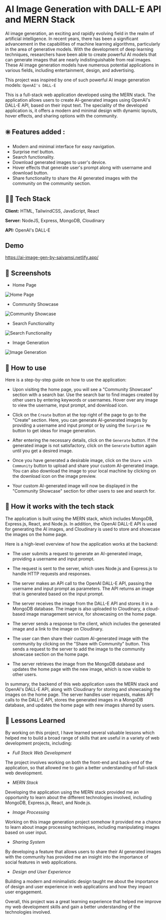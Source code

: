 # AI Image Generation with DALL-E API and MERN Stack

AI image generation, an exciting and rapidly evolving field in the realm of artificial intelligence. In recent years, there has been a significant advancement in the capabilities of machine learning algorithms, particularly in the area of generative models. With the development of deep learning techniques, researchers have been able to create powerful AI models that can generate images that are nearly indistinguishable from real images. These AI image generation models have numerous potential applications in various fields, including entertainment, design, and advertising. 

This project was inspired by one of such powerful AI image generation models: `OpenAI's DALL-E`

This is a full-stack web application developed using the MERN stack. The application allows users to create AI-generated images using OpenAI's DALL-E API, based on their input text. The speciality of the developed application is, it offers a modern and minimal design with dynamic layouts, hover effects, and sharing options with the community.

## ❇️ Features added :

* Modern and minimal interface for easy navigation.
* Surprise me! button.
* Search functionality.
* Download generated images to user's device.
* Hover effects that generate user's prompt along with username and download button.
* Share functionality to share the AI generated images with the community on the community section.

## 🧑‍💻 Tech Stack

**Client:** HTML, TailwindCSS, JavaScript, React

**Server:** NodeJS, Express, MongoDB, Cloudinary

**API:** OpenAI's DALL-E

## Demo

https://ai-image-gen-by-saivamsi.netlify.app/


## 📸 Screenshots
* Home Page

![Home Page](https://user-images.githubusercontent.com/117112672/224544225-c6f79f39-d51c-41e0-acce-fb9c2fdd01a6.jpg)


* Community Showcase

![Community Showcase](https://user-images.githubusercontent.com/117112672/224544277-9ba5308d-4d80-4038-b778-8b36a8347611.jpg)

* Search Functionality

![Search Functionality](https://user-images.githubusercontent.com/117112672/224544308-832a0c99-f516-4cce-a452-be6680fa0922.jpg)

* Image Generation

![Image Generation](https://user-images.githubusercontent.com/117112672/224544326-0976a7b2-ab62-4a7c-b813-a4827ab7a903.jpg)


## 🧐 How to use

Here is a step-by-step guide on how to use the application:

- Upon visiting the home page, you will see a "Community Showcase" section with a search bar. Use the search bar to find images created by other users by entering keywords or usernames. Hover over any image to view the username, input prompt, and download icon.

- Click on the `Create` button at the top right of the page to go to the "Create" section. Here, you can generate AI-generated images by providing a username and input prompt or by using the `Surprise Me` button to get ideas for image generation.

- After entering the necessary details, click on the `Generate` button. If the generated image is not satisfactory, click on the `Generate` button again until you get a desired image.

- Once you have generated a desirable image, click on the `Share with Community` button to upload and share your custom AI-generated image. You can also download the image to your local machine by clicking on the download icon on the image preview.

- Your custom AI-generated image will now be displayed in the "Community Showcase" section for other users to see and search for.


## 🧐 How it works with the tech stack

The application is built using the MERN stack, which includes MongoDB, Express.js, React, and Node.js. In addition, the OpenAI DALL-E API is used for generating the AI images, and Cloudinary is used to store and showcase the images on the home page.

Here is a high-level overview of how the application works at the backend:

- The user submits a request to generate an AI-generated image, providing a username and input prompt.

- The request is sent to the server, which uses Node.js and Express.js to handle HTTP requests and responses.

- The server makes an API call to the OpenAI DALL-E API, passing the username and input prompt as parameters. The API returns an image that is generated based on the input prompt.

- The server receives the image from the DALL-E API and stores it in a MongoDB database. The image is also uploaded to Cloudinary, a cloud-based image management service, for showcasing on the home page.

- The server sends a response to the client, which includes the generated image and a link to the image on Cloudinary.

- The user can then share their custom AI-generated image with the community by clicking on the "Share with Community" button. This sends a request to the server to add the image to the community showcase section on the home page.

- The server retrieves the image from the MongoDB database and updates the home page with the new image, which is now visible to other users.

In summary, the backend of this web application uses the MERN stack and OpenAI's DALL-E API, along with Cloudinary for storing and showcasing the images on the home page. The server handles user requests, makes API calls to the DALL-E API, stores the generated images in a MongoDB database, and updates the home page with new images shared by users.


## 📖 Lessons Learned

By working on this project, I have learned several valuable lessons which helped me to build a broad range of skills that are useful in a variety of web development projects, including:

- *Full Stack Web Development*

The project involves working on both the front-end and back-end of the application, so that allowed me to gain a better understanding of full-stack web development.

- *MERN Stack*

Developing the application using the MERN stack provided me an opportunity to learn about the different technologies involved, including MongoDB, Express.js, React, and Node.js.

- *Image Processing*

Working on this image generation project somehow it provided me a chance to learn about image processing techniques, including manipulating images based on user input.

- *Sharing System*

By developing a feature that allows users to share their AI generated images with the community has provided me an insight into the importance of social features in web applications.

- *Design and User Experience*

Building a modern and minimalistic design taught me about the importance of design and user experience in web applications and how they impact user engagement.

Overall, this project was a great learning experience that helped me improve my web development skills and gain a better understanding of the technologies involved.

